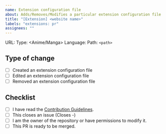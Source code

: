 ```yaml
---
name: Extension configuration file
about: Adds/Removes/Modifies a particular extension configuration file
title: "[Extension] <website name>"
labels: "extensions: pr"
assignees: ""
---
```


<!-- 1. Put an `x` in all the boxes that apply -->
<!-- 2. Replace necessary things -->
<!-- 3. Remove `<>` when replacing with values -->

URL: <url>
Type: <Anime/Manga>
Language: <language>
Path: `<path>` <!-- Replace with relative path to the config (Example: `Path: anime/animesite_com.yml`) -->

## Type of change

-   [ ] Created an extension configuration file
-   [ ] Edited an extension configuration file
-   [ ] Removed an extension configuration file

## Checklist

-   [ ] I have read the [Contribution Guidelines](https://yukino-org.github.io/wiki/developers/contribution/#contribution).
-   [ ] This closes an issue (Closes -) <!-- Replace `-` with `#<issue number>` if it does -->
-   [ ] I am the owner of the repository or have permissions to modify it.
-   [ ] This PR is ready to be merged.
